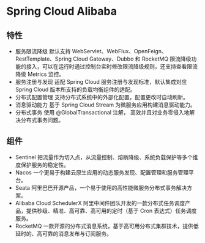 # Spring Cloud Alibaba


## 特性

- 服务限流降级
    默认支持 WebServlet、WebFlux、OpenFeign、RestTemplate、Spring Cloud Gateway、Dubbo 和 RocketMQ 限流降级功能的接入，可以在运行时通过控制台实时修改限流降级规则，还支持查看限流降级 Metrics 监控。
- 服务注册与发现
    适配 Spring Cloud 服务注册与发现标准，默认集成对应 Spring Cloud 版本所支持的负载均衡组件的适配。
- 分布式配置管理
    支持分布式系统中的外部化配置，配置更改时自动刷新。
- 消息驱动能力
    基于 Spring Cloud Stream 为微服务应用构建消息驱动能力。
- 分布式事务
    使用 @GlobalTransactional 注解， 高效并且对业务零侵入地解决分布式事务问题。


## 组件

- Sentinel
    把流量作为切入点，从流量控制、熔断降级、系统负载保护等多个维度保护服务的稳定性。
- Nacos
    一个更易于构建云原生应用的动态服务发现、配置管理和服务管理平台。
- Seata
    阿里巴巴开源产品，一个易于使用的高性能微服务分布式事务解决方案。
- Alibaba Cloud SchedulerX
    阿里中间件团队开发的一款分布式任务调度产品，提供秒级、精准、高可靠、高可用的定时（基于 Cron 表达式）任务调度服务。
- RocketMQ
    一款开源的分布式消息系统，基于高可用分布式集群技术，提供低延时的、高可靠的消息发布与订阅服务。


